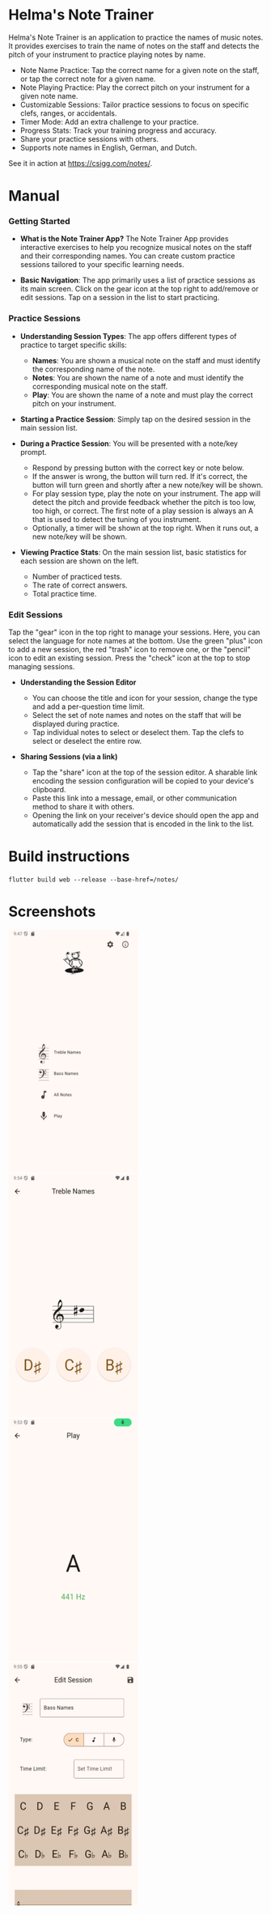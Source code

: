# Helma's Note Trainer

Helma's Note Trainer is an application to practice the names of music notes.
It provides exercises to train the name of notes on the staff and detects the
pitch of your instrument to practice playing notes by name.

- Note Name Practice: Tap the correct name for a given note on the staff, or tap the correct note
  for a given name.
- Note Playing Practice: Play the correct pitch on your instrument for a given note name.
- Customizable Sessions: Tailor practice sessions to focus on specific clefs, ranges, or
  accidentals.
- Timer Mode: Add an extra challenge to your practice.
- Progress Stats: Track your training progress and accuracy.
- Share your practice sessions with others.
- Supports note names in English, German, and Dutch.

See it in action at https://csigg.com/notes/.

# Manual

### Getting Started

- **What is the Note Trainer App?** The Note Trainer App provides interactive exercises to help you
  recognize musical notes on the staff and their corresponding names. You can create custom practice
  sessions tailored to your specific learning needs.

- **Basic Navigation**: The app primarily uses a list of practice sessions as its main screen. Click
  on the gear icon at the top right to add/remove or edit sessions. Tap on a session in the list to
  start practicing.

### Practice Sessions

- **Understanding Session Types**: The app offers different types of practice to target specific
  skills:

    - **Names**: You are shown a musical note on the staff and must identify the corresponding name
      of the note.
    - **Notes**: You are shown the name of a note and must identify the corresponding musical note
      on the staff.
    - **Play**: You are shown the name of a note and must play the correct pitch on your instrument.

- **Starting a Practice Session**: Simply tap on the desired session in the main session list.

- **During a Practice Session**: You will be presented with a note/key prompt.

    - Respond by pressing button with the correct key or note below.
    - If the answer is wrong, the button will turn red. If it's correct, the button will turn green
      and shortly after a new note/key will be shown.
    - For play session type, play the note on your instrument. The app will detect the pitch and
      provide feedback whether the pitch is too low, too high, or correct. The first note of a play
      session is always an A that is used to detect the tuning of you instrument.
    - Optionally, a timer will be shown at the top right. When it runs out, a new note/key will be
      shown.

- **Viewing Practice Stats**: On the main session list, basic statistics for each session are
  shown on the left.

    - Number of practiced tests.
    - The rate of correct answers.
    - Total practice time.

### Edit Sessions

Tap the "gear" icon in the top right to manage your sessions. Here, you can select the language for
note names at the bottom. Use the green "plus" icon to add a new session, the red "trash" icon to
remove one, or the "pencil" icon to edit an existing session. Press the "check" icon at the top to
stop managing sessions.

- **Understanding the Session Editor**

    - You can choose the title and icon for your session, change the type and add a per-question
      time limit.
    - Select the set of note names and notes on the staff that will be displayed during practice.
    - Tap individual notes to select or deselect them. Tap the clefs to select or deselect the
      entire row.

- **Sharing Sessions (via a link)**

    - Tap the "share" icon at the top of the session editor. A sharable link encoding the session
      configuration will be copied to your device's clipboard.
    - Paste this link into a message, email, or other communication method to share it with others.
    - Opening the link on your receiver's device should open the app and automatically add the
      session
      that is encoded in the link to the list.

# Build instructions

`flutter build web --release --base-href=/notes/`

# Screenshots

<p float="left">
  <img src="assets/screenshots/home_page.png"    alt="Home Page"    width="256" height="480"/>
  <img src="assets/screenshots/treble_names.png" alt="Treble Names" width="256" height="480"/>
  <img src="assets/screenshots/play_tone.png"    alt="Play Tone"    width="256" height="480"/>
  <img src="assets/screenshots/edit_session.png" alt="Edit Session" width="256" height="480"/>
</p>